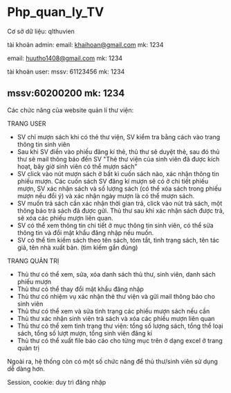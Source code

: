 # Php_quan_ly_TV

Cơ sở dữ liệu: qlthuvien

tài khoản admin:
email: khaihoan@gmail.com
mk: 1234

email: huutho1408@gmail.com
mk: 1234

tài khoản user:
mssv: 61123456
mk: 1234

mssv:60200200
mk: 1234
--------------------------
Các chức năng của website quản lí thư viện:

TRANG USER
- SV chỉ mượn sách khi có thẻ thư viện, SV kiểm tra bằng cách vào trang thông tin sinh viên
- Sau khi SV điền vào phiếu đăng kí thẻ, thủ thư sẽ duyệt thẻ, sau đó thủ thư sẽ mail thông báo đến SV "Thẻ thư viện của sinh viên đã được kích hoạt, bây giờ sinh viên có thể mượn sách"
- SV click vào nút mượn sách ở bất kì cuốn sách nào, xác nhận thông tin phiếu mượn. Các cuốn sách SV đăng kí mượn sẽ có ở chi tiết phiếu mượn, SV xác nhận sách và số lượng sách (có thể xóa sách trong phiếu mượn nếu đổi ý) và xác nhận ngày mượn là có thể mượn sách.
- SV muốn trả sách cần xác nhận thời gian trả, click vào nút trả sách, một thông báo trả sách đã được gửi. Thủ thư sau khi xác nhận sách được trả, sẽ xóa các phiếu mượn liên quan.
- SV có thể xem thông tin chi tiết ở mục thông tin sinh viên, có thể sửa thông tin và đổi mật khẩu đăng nhập nếu muốn.
- SV có thể tìm kiếm sách theo tên sách, tóm tắt, tình trạng sách, tên tác giả, tên nhà xuất bản. (tìm kiếm gần đúng)

TRANG QUẢN TRỊ
- Thủ thư có thể xem, sửa, xóa danh sách thủ thư, sinh viên, danh sách phiếu mượn
- Thủ thư có thể thay đổi mật khẩu đăng nhập
- Thủ thư có nhiệm vụ xác nhận thẻ thư viện và gửi mail thông báo cho sinh viên
- Thủ thư có thể xem và sửa tình trạng các phiếu mượn sách nếu cần
- Thủ thư xác nhận sinh viên trả sách và xóa các phiếu mượn liên quan
- Thủ thư có thể xem tình trạng thư viện: tổng số lượng sách, tổng thể loại sách, tổng số lượt mượn, tổng sinh viên đăng kí
- Thủ thư có thể xuất file báo cáo cho từng mục trên ở dạng excel ở trang quản trị

Ngoài ra, hệ thống còn có một số chức năng để thủ thư/sinh viên sử dụng dễ dàng hơn.

Session, cookie: duy trì đăng nhập
 
